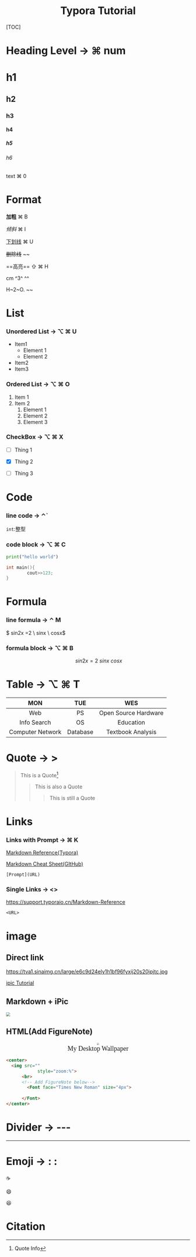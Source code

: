 <h1 align="center">
  Typora Tutorial
</h1>

[TOC]

# Heading Level → ⌘ num

# h1 

## h2

### h3

#### h4

##### h5

###### h6

text ⌘ 0



# Format 

**加粗**	 ⌘ B

*倾斜*	 ⌘ I

<u>下划线</u>	⌘ U

~~删除线~~	~~

==高亮==    ⇧ ⌘ H

cm ^3^     ^^ 

H~2~O.     ~~



# List

### Unordered List → ⌥ ⌘ U

- Item1
  - Element 1
  - Element 2
- Item2
- Item3

### Ordered List → ⌥ ⌘ O

1. Item 1
2. Item 2
   1. Element 1
   2. Element 2
   3. Element 3

### CheckBox → ⌥ ⌘ X

- [ ] Thing 1
- [x] Thing 2
- [ ] Thing 3



# Code

### line code → ⌃`

`int`:整型 

### code block → ⌥ ⌘ C

```python
print("hello world")
```

```c++
int main(){
		cout>>123;
}
```



# Formula 

### line formula → ⌃ M

$ sin2x =2 \ sinx \ cosx$

### formula block → ⌥ ⌘ B

$$
\ sin2x = 2\ sinx\ cosx
$$



# Table → ⌥ ⌘ T

|       MON        |   TUE    |         WES          |
| :--------------: | :------: | :------------------: |
|       Web        |    PS    | Open Source Hardware |
|   Info Search    |    OS    |      Education       |
| Computer Network | Database |  Textbook Analysis   |



# Quote → >

>   This is a Quote[^1]
>
>   > This is also a Quote
>   >
>   > > This is still a Quote



# Links

### Links with Prompt → ⌘ K

[Markdown Reference(Typora)](https://support.typoraio.cn/Markdown-Reference)

[Markdown Cheat Sheet(GItHub)](https://www.markdownguide.org/cheat-sheet)

`[Prompt](URL)`

### Single Links → <>

<https://support.typoraio.cn/Markdown-Reference>

`<URL>`



# image

## Direct link

https://tva1.sinaimg.cn/large/e6c9d24ely1h1bf96fyxij20s20jpjtc.jpg

[ipic Tutorial](https://toolinbox.net/iPic/)

## Markdown + iPic

<img src="https://tva1.sinaimg.cn/large/e6c9d24ely1h1beqlj79yj20s20jpjtc.jpg" style="zoom:67%;" />

## HTML(Add FigureNote) 

<center>
  <img src="https://tva1.sinaimg.cn/large/e6c9d24ely1h1coh9yahpj21a30u0whm.jpg"
			style="zoom:40%">
      <br>
      <!-- Add FigureNote below-->
  		<Font face="Times New Roman" size="4px">
        My Desktop Wallpaper
      </Font>
</center>

```html
<center>
  <img src=""
			style="zoom:%">
      <br>
      <!-- Add FigureNote below-->
  		<Font face="Times New Roman" size="4px">
        
      </Font>
</center>
```

# Divider → ---

---



# Emoji → : :

:coffee:	

:smile:

:laughing:



# Citation

[^1]: Quote Info

